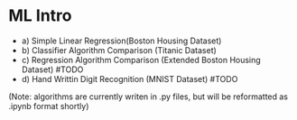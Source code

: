 # ML Intro
   - a) Simple Linear Regression(Boston Housing Dataset)
   - b) Classifier Algorithm Comparison (Titanic Dataset)
   - c) Regression Algorithm Comparison (Extended Boston Housing Dataset) #TODO
   - d) Hand Writtin Digit Recognition (MNIST Dataset) #TODO
   
(Note: algorithms are currently writen in .py files, but will be reformatted as .ipynb format shortly)
